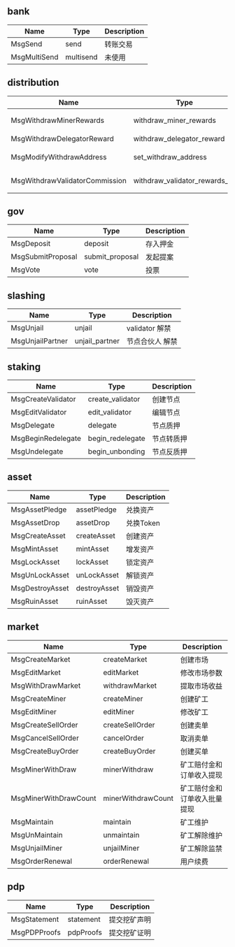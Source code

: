 ## bank  

| Name | Type    | Description                                                  |
| -------------- | --------------------- | ------------------------------------------------------------ |
| MsgSend       |   send     |       转账交易                           |
| MsgMultiSend       |  multisend      |     未使用            |

## distribution

| Name | Type    | Description                                                  |
| -------------- | --------------------- | ------------------------------------------------------------ |
| MsgWithdrawMinerRewards       |   withdraw_miner_rewards     |       提取存储挖矿收益                           |
| MsgWithdrawDelegatorReward       |  withdraw_delegator_reward      |     提取收益            |
| MsgModifyWithdrawAddress       |  set_withdraw_address      |     设置提现地址            |
| MsgWithdrawValidatorCommission       |  withdraw_validator_rewards_all      |     共识节点提取佣金收益            |

## gov

| Name | Type    | Description                                                  |
| -------------- | --------------------- | ------------------------------------------------------------ |
| MsgDeposit       |   deposit     |       存入押金                           |
| MsgSubmitProposal       |  submit_proposal      |     发起提案            |
| MsgVote       |  vote      |     投票            |

## slashing

| Name | Type    | Description                                                  |
| -------------- | --------------------- | ------------------------------------------------------------ |
| MsgUnjail       |   unjail     |       validator 解禁                           |
| MsgUnjailPartner       |   unjail_partner     |       节点合伙人 解禁                           |

## staking

| Name | Type    | Description                                                  |
| -------------- | --------------------- | ------------------------------------------------------------ |
| MsgCreateValidator       |   create_validator     |        创建节点                           |
| MsgEditValidator       |   edit_validator     |       编辑节点                        |
| MsgDelegate       |   delegate     |       节点质押                          |
| MsgBeginRedelegate       |   begin_redelegate     |       节点转质押                          |
| MsgUndelegate       |   begin_unbonding     |       节点反质押                          |


## asset

| Name | Type    | Description                                                  |
| -------------- | --------------------- | ------------------------------------------------------------ |
| MsgAssetPledge       |   assetPledge     |        兑换资产                           |
| MsgAssetDrop       |   assetDrop     |       兑换Token                        |
| MsgCreateAsset       |   createAsset     |       创建资产                          |
| MsgMintAsset       |   mintAsset     |       增发资产                          |
| MsgLockAsset       |   lockAsset     |       锁定资产                          |
| MsgUnLockAsset       |   unLockAsset     |       解锁资产                          |
| MsgDestroyAsset       |   destroyAsset     |       销毁资产                          |
| MsgRuinAsset       |   ruinAsset     |       毁灭资产                          |

## market

| Name | Type    | Description                                                  |
| -------------- | --------------------- | ------------------------------------------------------------ |
| MsgCreateMarket       |   createMarket     |        创建市场                           |
| MsgEditMarket       |   editMarket     |       修改市场参数                        |
| MsgWithDrawMarket       |   withdrawMarket     |       提取市场收益                          |
| MsgCreateMiner       |   createMiner     |       创建矿工                          |
| MsgEditMiner       |   editMiner     |       修改矿工                          |
| MsgCreateSellOrder       |   createSellOrder     |       创建卖单                          |
| MsgCancelSellOrder       |   cancelOrder     |       取消卖单                          |
| MsgCreateBuyOrder       |   createBuyOrder     |       创建买单                          |
| MsgMinerWithDraw       |   minerWithdraw     |       矿工赔付金和订单收入提现                          |
| MsgMinerWithDrawCount       |   minerWithdrawCount     |       矿工赔付金和订单收入批量提现                          |
| MsgMaintain       |   maintain     |       矿工维护                          |
| MsgUnMaintain       |   unmaintain     |       矿工解除维护                          |
| MsgUnjailMiner       |   unjailMiner     |       矿工解除监禁                          |
| MsgOrderRenewal       |   orderRenewal     |       用户续费                          |

## pdp

| Name | Type    | Description                                                  |
| -------------- | --------------------- | ------------------------------------------------------------ |
| MsgStatement       |   statement     |        提交挖矿声明                           |
| MsgPDPProofs       |   pdpProofs     |       提交挖矿证明                        |

